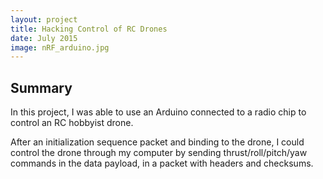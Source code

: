```yaml
---
layout: project
title: Hacking Control of RC Drones
date: July 2015
image: nRF_arduino.jpg
---
```


## Summary
In this project, I was able to use an Arduino connected to a radio chip to control an RC hobbyist drone. 

After an initialization sequence packet and binding to the drone, I could control the drone through my computer by sending thrust/roll/pitch/yaw commands in the data payload, in a packet with headers and checksums.



